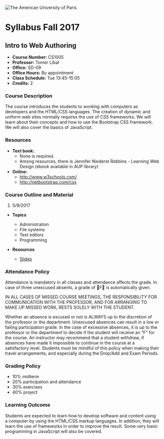 ![The American University of Paris](https://upload.wikimedia.org/wikipedia/en/4/4c/American_University_of_Paris.png)
# Syllabus Fall 2017
## Intro to Web Authoring

* **Course Number:** CS1005
* **Professor:** Tomer Libal
* **Office:** SD-09
* **Office Hours:** By appointment
* **Class Schedule:** Tue 13:45-15:05
* **Credits:** 2

### Course Description
The course introduces the students to working with computers as developers and the HTML/CSS languages. The creation of dynamic and uniform web sites normally requires the use of CSS frameworks. We will learn about their concepts and how to use the Bootstrap CSS framework.
We will also cover the basics of JavaScript.


### Resources

* **Text book:**
  * None is required.
  * Among resources, there is Jennifer Niederst Robbins - Learning Web Design
  (ebook available in AUP library)
* **Online:**
  * http://www.w3schools.com/
  * http://getbootstrap.com/css

### Course Outline and Material

1. 5/9/2017

  * **Topics**

    * Administration
    * File systems
    * Text editors
    * Programming

  * **Resources**

    * [Slides](https://github.com/AUP-CS1005/slides1/blob/master/slides.pdf)

### Attendance Policy
Attendance is mandatory in all classes and attendance affects the grade. In case of three unexcused absents, a grade of F is automatically given.


IN ALL CASES OF MISSED COURSE MEETINGS, THE RESPONSIBILITY FOR
COMMUNICATION WITH THE PROFESSOR, AND FOR ARRANGING TO MAKE UP MISSED
WORK, RESTS SOLELY WITH THE STUDENT.

Whether an absence is excused or not is ALWAYS up to the discretion of
the professor or the department. Unexcused absences can result in a low
or failing participation grade. In the case of excessive absences, it is
up to the professor or the department to decide if the student will
receive an “F” for the course. An instructor may recommend that a
student withdraw, if absences have made it impossible to continue in the
course at a satisfactory level.
Students must be mindful of this policy when making their travel
arrangements, and especially during the Drop/Add and Exam Periods.

### Grading Policy
* 10% midterm
* 20% participation and attendance
* 30% exercises
* 40% project

### Learning Outcome
Students are expected to learn how to develop software and content using a computer by using the HTML/CSS markup languages. In addition, they will learn the use of frameworks in order to improve the result. Some very basic programming in JavaScript will also be covered.

